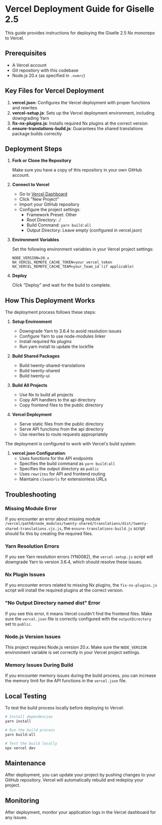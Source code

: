 # Vercel Deployment Guide for Giselle 2.5

This guide provides instructions for deploying the Giselle 2.5 Nx monorepo to Vercel.

## Prerequisites

- A Vercel account
- Git repository with this codebase
- Node.js 20.x (as specified in `.nvmrc`)

## Key Files for Vercel Deployment

1. **vercel.json**: Configures the Vercel deployment with proper functions and rewrites
2. **vercel-setup.js**: Sets up the Vercel deployment environment, including downgrading Yarn
3. **fix-nx-plugins.js**: Installs required Nx plugins at the correct version
4. **ensure-translations-build.js**: Guarantees the shared translations package builds correctly

## Deployment Steps

1. **Fork or Clone the Repository**

   Make sure you have a copy of this repository in your own GitHub account.

2. **Connect to Vercel**

   - Go to [Vercel Dashboard](https://vercel.com/dashboard)
   - Click "New Project"
   - Import your GitHub repository
   - Configure the project settings:
     - Framework Preset: Other
     - Root Directory: ./
     - Build Command: `yarn build:all`
     - Output Directory: Leave empty (configured in vercel.json)

3. **Environment Variables**

   Set the following environment variables in your Vercel project settings:

   ```
   NODE_VERSION=20.x
   NX_VERCEL_REMOTE_CACHE_TOKEN=your_vercel_token
   NX_VERCEL_REMOTE_CACHE_TEAM=your_team_id (if applicable)
   ```

4. **Deploy**

   Click "Deploy" and wait for the build to complete.

## How This Deployment Works

The deployment process follows these steps:

1. **Setup Environment**
   - Downgrade Yarn to 3.6.4 to avoid resolution issues
   - Configure Yarn to use node-modules linker
   - Install required Nx plugins
   - Run yarn install to update the lockfile

2. **Build Shared Packages**
   - Build twenty-shared-translations
   - Build twenty-shared
   - Build twenty-ui

3. **Build All Projects**
   - Use Nx to build all projects
   - Copy API handlers to the api directory
   - Copy frontend files to the public directory

4. **Vercel Deployment**
   - Serve static files from the public directory
   - Serve API functions from the api directory
   - Use rewrites to route requests appropriately

The deployment is configured to work with Vercel's build system:

1. **vercel.json Configuration**:
   - Uses functions for the API endpoints
   - Specifies the build command as `yarn build:all`
   - Specifies the output directory as `public`
   - Uses `rewrites` for API and frontend routing
   - Maintains `cleanUrls` for extensionless URLs

## Troubleshooting

### Missing Module Error

If you encounter an error about missing module `/vercel/path0/node_modules/twenty-shared/translations/dist/twenty-shared-translations.cjs.js`, the `ensure-translations-build.js` script should fix this by creating the required files.

### Yarn Resolution Errors

If you see Yarn resolution errors (YN0082), the `vercel-setup.js` script will downgrade Yarn to version 3.6.4, which should resolve these issues.

### Nx Plugin Issues

If you encounter errors related to missing Nx plugins, the `fix-nx-plugins.js` script will install the required plugins at the correct version.

### "No Output Directory named dist" Error

If you see this error, it means Vercel couldn't find the frontend files. Make sure the `vercel.json` file is correctly configured with the `outputDirectory` set to `public`.

### Node.js Version Issues

This project requires Node.js version 20.x. Make sure the `NODE_VERSION` environment variable is set correctly in your Vercel project settings.

### Memory Issues During Build

If you encounter memory issues during the build process, you can increase the memory limit for the API functions in the `vercel.json` file.

## Local Testing

To test the build process locally before deploying to Vercel:

```bash
# Install dependencies
yarn install

# Run the build process
yarn build:all

# Test the build locally
npx vercel dev
```

## Maintenance

After deployment, you can update your project by pushing changes to your GitHub repository. Vercel will automatically rebuild and redeploy your project.

## Monitoring

After deployment, monitor your application logs in the Vercel dashboard for any issues.

